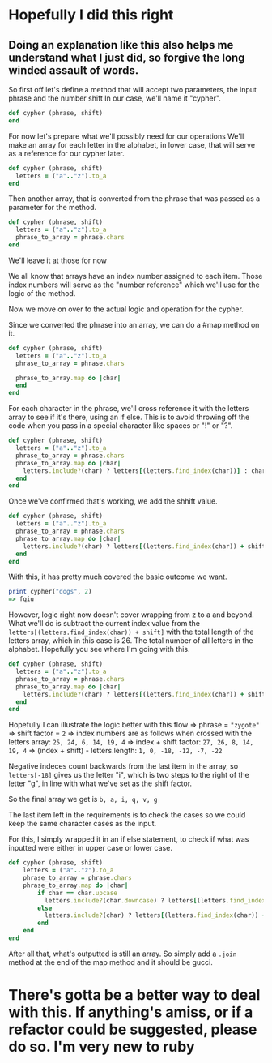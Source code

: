 # Hopefully I did this right

## Doing an explanation like this also helps me understand what I just did, so forgive the long winded assault of words.

So first off let's define a method that will accept two parameters, the input phrase and the number shift
In our case, we'll name it "cypher".

```ruby
def cypher (phrase, shift)
end
```
For now let's prepare what we'll possibly need for our operations
We'll make an array for each letter in the alphabet, in lower case, that will serve as a reference for our cypher later.

```ruby
def cypher (phrase, shift)
  letters = ("a".."z").to_a
end
```

Then another array, that is converted from the phrase that was passed as a parameter for the method.

```ruby
def cypher (phrase, shift)
  letters = ("a".."z").to_a
  phrase_to_array = phrase.chars
end
```
We'll leave it at those for now

We all know that arrays have an index number assigned to each item. Those index numbers will serve as the "number reference" which we'll use for the logic of the method.

Now we move on over to the actual logic and operation for the cypher.

Since we converted the phrase into an array, we can do a \#map method on it.

```ruby
def cypher (phrase, shift)
  letters = ("a".."z").to_a
  phrase_to_array = phrase.chars

  phrase_to_array.map do |char|
  end
end
```

For each character in the phrase, we'll cross reference it with the letters array to see if it's there, using an if else.
This is to avoid throwing off the code when you pass in a special character like spaces or "!" or "?".

```ruby
def cypher (phrase, shift)
  letters = ("a".."z").to_a
  phrase_to_array = phrase.chars
  phrase_to_array.map do |char|
    letters.include?(char) ? letters[(letters.find_index(char))] : char
  end
end
```

Once we've confirmed that's working, we add the shhift value.

```ruby
def cypher (phrase, shift)
  letters = ("a".."z").to_a
  phrase_to_array = phrase.chars
  phrase_to_array.map do |char|
    letters.include?(char) ? letters[(letters.find_index(char)) + shift] : char
  end
end
```

With this, it has pretty much covered the basic outcome we want.

```ruby
print cypher("dogs", 2) 
=> fqiu
```

However, logic right now doesn't cover wrapping from z to a and beyond.
What we'll do is subtract the current index value from the `letters[(letters.find_index(char)) + shift]` with the total length of the letters array, which in this case is 26. The total number of all letters in the alphabet. Hopefully you see where I'm going with this.

```ruby
def cypher (phrase, shift)
  letters = ("a".."z").to_a
  phrase_to_array = phrase.chars
  phrase_to_array.map do |char|
    letters.include?(char) ? letters[(letters.find_index(char)) + shift - letters.length] : char
  end
end
```

Hopefully I can illustrate the logic better with this flow
=> phrase = `"zygote"`
=> shift factor = `2`
=> index numbers are as follows when crossed with the letters array: `25, 24, 6, 14, 19, 4`
=> index + shift factor: `27, 26, 8, 14, 19, 4`
=> (index + shift) - letters.length: `1, 0, -18, -12, -7, -22`

Negative indeces count backwards from the last item in the array, so `letters[-18]` gives us the letter "i", which is two steps to the right of the letter "g", in line with what we've set as the shift factor.

So the final array we get is `b, a, i, q, v, g`

The last item left in the requirements is to check the cases so we could keep the same character cases as the input.

For this, I simply wrapped it in an if else statement, to check if what was inputted were either in upper case or lower case.

```ruby
def cypher (phrase, shift)
    letters = ("a".."z").to_a
    phrase_to_array = phrase.chars
    phrase_to_array.map do |char| 
        if char == char.upcase
          letters.include?(char.downcase) ? letters[(letters.find_index(char.downcase)) + shift - letters.length].upcase : char
        else
          letters.include?(char) ? letters[(letters.find_index(char)) + shift - letters.length] : char 
        end
    end
end
```

After all that, what's outputted is still an array. So simply add a `.join` method at the end of the map method and it should be gucci.


# There's gotta be a better way to deal with this. If anything's amiss, or if a refactor could be suggested, please do so. I'm very new to ruby
